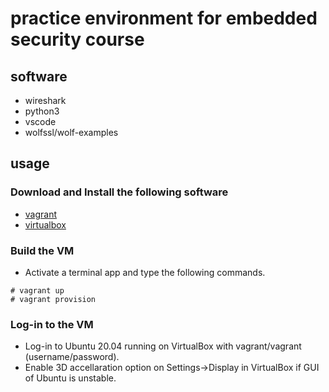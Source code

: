 # practice environment for embedded security course

## software
- wireshark
- python3
- vscode
- wolfssl/wolf-examples

## usage

### Download and Install the following software

- [vagrant](https://www.vagrantup.com/downloads)
- [virtualbox](https://www.virtualbox.org/wiki/Downloads)

### Build the VM

- Activate a terminal app and type the following commands.
```
# vagrant up
# vagrant provision
```

### Log-in to the VM
- Log-in to Ubuntu 20.04 running on VirtualBox with vagrant/vagrant (username/password).
- Enable 3D accellaration option on Settings->Display in VirtualBox if GUI of Ubuntu is unstable.

